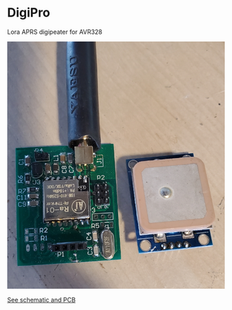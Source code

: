 # DigiPro
 Lora APRS digipeater for AVR328
 
 ![Board](Board.jpg)

[See schematic and PCB](Board.pdf)
